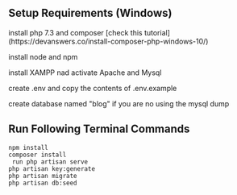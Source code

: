 <h2>Setup Requirements (Windows)</h2>
<p>install php 7.3 and composer [check this tutorial](https://devanswers.co/install-composer-php-windows-10/) </p>
<p>install node and npm</p>
<p>install XAMPP nad activate Apache and Mysql</p>
<p>create .env and copy the contents of .env.example</p>
<p>create database named "blog" if you are no using the mysql dump</p>

<h2>Run Following Terminal Commands</h2>
<code>npm install</code>
<br>
<code>composer install</code>
<br>
<code> run php artisan serve</code>
<br>
<code>php artisan key:generate</code>
<br>
<code>php artisan migrate</code>
<br>
<code>php artisan db:seed</code>
